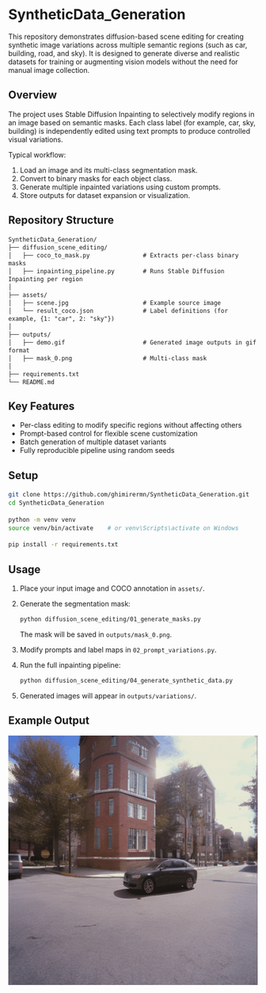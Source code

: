 # SyntheticData_Generation

This repository demonstrates diffusion-based scene editing for creating synthetic image variations across multiple semantic regions (such as car, building, road, and sky). It is designed to generate diverse and realistic datasets for training or augmenting vision models without the need for manual image collection.

## Overview

The project uses Stable Diffusion Inpainting to selectively modify regions in an image based on semantic masks. Each class label (for example, car, sky, building) is independently edited using text prompts to produce controlled visual variations.

Typical workflow:

1. Load an image and its multi-class segmentation mask.
2. Convert to binary masks for each object class.
3. Generate multiple inpainted variations using custom prompts.
4. Store outputs for dataset expansion or visualization.

## Repository Structure

```
SyntheticData_Generation/
├── diffusion_scene_editing/
│   ├── coco_to_mask.py               # Extracts per-class binary masks
│   ├── inpainting_pipeline.py        # Runs Stable Diffusion Inpainting per region
│
├── assets/
│   ├── scene.jpg                     # Example source image
│   └── result_coco.json              # Label definitions (for example, {1: "car", 2: "sky"})
│
├── outputs/
│   ├── demo.gif                      # Generated image outputs in gif format
│   ├── mask_0.png                    # Multi-class mask
│
├── requirements.txt
└── README.md
```

## Key Features

* Per-class editing to modify specific regions without affecting others
* Prompt-based control for flexible scene customization
* Batch generation of multiple dataset variants
* Fully reproducible pipeline using random seeds

## Setup

```bash
git clone https://github.com/ghimirermn/SyntheticData_Generation.git
cd SyntheticData_Generation

python -m venv venv
source venv/bin/activate    # or venv\Scripts\activate on Windows

pip install -r requirements.txt
```

## Usage

1. Place your input image and COCO annotation in `assets/`.
2. Generate the segmentation mask:

   ```bash
   python diffusion_scene_editing/01_generate_masks.py
   ```

   The mask will be saved in `outputs/mask_0.png`.
3. Modify prompts and label maps in `02_prompt_variations.py`.
4. Run the full inpainting pipeline:

   ```bash
   python diffusion_scene_editing/04_generate_synthetic_data.py
   ```
5. Generated images will appear in `outputs/variations/`.

## Example Output

![Example synthetic variation](https://github.com/ghimirermn/SyntheticData_Generation/blob/main/outputs/demo.gif)

